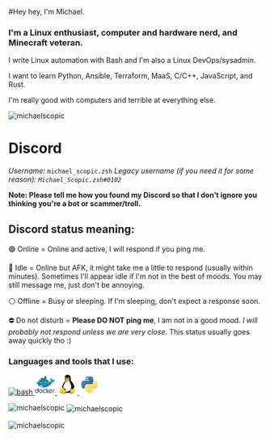 #Hey hey, I'm Michael. 

### I'm a Linux enthusiast, computer and hardware nerd, and Minecraft veteran.
 I write Linux automation with Bash and I'm also a Linux DevOps/sysadmin.

 I want to learn Python, Ansible, Terraform, MaaS, C/C++, JavaScript, and Rust.
 
 I'm really good with computers and terrible at everything else.

<p align="left"> <img src="https://komarev.com/ghpvc/?username=michaelscopic&label=Profile%20views&color=81a1c1&style=plastic" alt="michaelscopic" /> </p>

# Discord

 _Username:_ `michael_scopic.zsh`
_Legacy username (if you need it for some reason): `Michael_Scopic.zsh#0102`_

**Note: Please tell me how you found my Discord so that I don't ignore you thinking you're a bot or scammer/troll.**
  
## Discord status meaning:
  
🟢 Online = Online and active, I will respond if you ping me.
  
🌙 Idle = Online but AFK, it might take me a little to respond (usually within minutes). Sometimes I'll appear idle if I'm not in the best of moods. You may still message me, just don't be annoying.
  
⚪ Offline = Busy or sleeping. If I'm sleeping, don't expect a response soon.
  
⛔ Do not disturb = __Please DO NOT ping me__, I am not in a good mood. _I will probably not respond unless we are very close_. This status usually goes away quickly tho :)

<h3 align="left">Languages and tools that I use:</h3>
<p align="left"> <a href="https://www.gnu.org/software/bash/" target="_blank" rel="noreferrer"> <img src="https://www.vectorlogo.zone/logos/gnu_bash/gnu_bash-icon.svg" alt="bash" width="40" height="40"/> </a> <a href="https://www.docker.com/" target="_blank" rel="noreferrer"> <img src="https://raw.githubusercontent.com/devicons/devicon/master/icons/docker/docker-original-wordmark.svg" alt="docker" width="40" height="40"/> </a> <a href="https://www.linux.org/" target="_blank" rel="noreferrer"> <img src="https://raw.githubusercontent.com/devicons/devicon/master/icons/linux/linux-original.svg" alt="linux" width="40" height="40"/> </a> <a href="https://www.python.org" target="_blank" rel="noreferrer"> <img src="https://raw.githubusercontent.com/devicons/devicon/master/icons/python/python-original.svg" alt="python" width="40" height="40"/> </a> </p>

<p><img align="left" src="https://github-readme-stats.vercel.app/api/top-langs?username=michaelscopic&show_icons=true&theme=nord&locale=en&layout=compact" alt="michaelscopic" /></p>

<p>&nbsp;<img align="center" src="https://github-readme-stats.vercel.app/api?username=michaelscopic&show_icons=true&theme=nord&locale=en" alt="michaelscopic" /></p>

<p><img align="center" src="https://github-readme-streak-stats.herokuapp.com/?user=michaelscopic&theme=dark" alt="michaelscopic" /></p>

